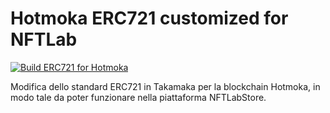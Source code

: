 # Hotmoka ERC721 customized for NFTLab

[![Build ERC721 for Hotmoka](https://github.com/NFT-Lab/Hotmoka-ERC721-NFTLab/actions/workflows/build.yml/badge.svg)](https://github.com/NFT-Lab/Hotmoka-ERC721-NFTLab/actions/workflows/build.yml)

Modifica dello standard ERC721 in Takamaka per la blockchain Hotmoka, in modo tale da poter funzionare nella piattaforma NFTLabStore.